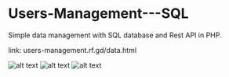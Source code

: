 # Users-Management---SQL

Simple data management with SQL database and Rest API in PHP.

link: users-management.rf.gd/data.html

![alt text](https://github.com/manorhagage/Users-Management---SQL/blob/main/screenshots/login.png)
![alt text](https://github.com/manorhagage/Users-Management---SQL/blob/main/screenshots/register.png)
![alt text](https://github.com/manorhagage/Users-Management---SQL/blob/main/screenshots/data.png)
